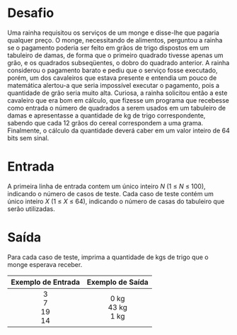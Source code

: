 # Desafio

Uma rainha requisitou os serviços de um monge e disse-lhe que pagaria qualquer preço. O monge, necessitando de alimentos, perguntou a rainha se o pagamento poderia ser feito em grãos de trigo dispostos em um tabuleiro de damas, de forma que o primeiro quadrado tivesse apenas um grão, e os quadrados subseqüentes, o dobro do quadrado anterior. A rainha considerou o pagamento barato e pediu que o serviço fosse executado, porém, um dos cavaleiros que estava presente e entendia um pouco de matemática alertou-a que seria impossível executar o pagamento, pois a quantidade de grão seria muito alta. Curiosa, a rainha solicitou então a este cavaleiro que era bom em cálculo, que fizesse um programa que recebesse como entrada o número de quadrados a serem usados em um tabuleiro de damas e apresentasse a quantidade de kg de trigo correspondente, sabendo que cada 12 grãos do cereal correspondem a uma grama. Finalmente, o cálculo da quantidade deverá caber em um valor inteiro de 64 bits sem sinal.

# Entrada

A primeira linha de entrada contem um único inteiro *N* (1 ≤ *N* ≤ 100), indicando o número de casos de teste. Cada caso de teste contém um único inteiro *X* (1 ≤ *X* ≤ 64), indicando o número de casas do tabuleiro que serão utilizadas.

# Saída

Para cada caso de teste, imprima a quantidade de kgs de trigo que o monge esperava receber.

| Exemplo de Entrada | Exemplo de Saída|
| ---|--- |
|<div align="center">3</br>7</br>19</br>14</div>|<div align="center">0 kg</br>43 kg</br>1 kg</div>|